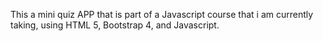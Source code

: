 This a mini quiz APP that is part of a Javascript course that i am currently taking, using HTML 5, Bootstrap 4, and Javascript.
